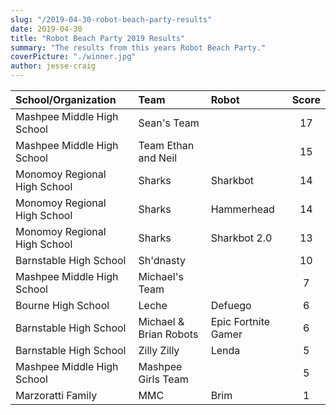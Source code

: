 ```yaml
---
slug: "/2019-04-30-robot-beach-party-results"
date: 2019-04-30
title: "Robot Beach Party 2019 Results"
summary: "The results from this years Robot Beach Party."
coverPicture: "./winner.jpg"
author: jesse-craig
---
```



| School/Organization | Team | Robot | Score |
|:-------|:-----|:------|:-----:|
| Mashpee Middle High School | Sean's Team | | 17 |
| Mashpee Middle High School | Team Ethan and Neil | | 15 |
| Monomoy Regional High School | Sharks | Sharkbot | 14 |
| Monomoy Regional High School | Sharks | Hammerhead | 14 |
| Monomoy Regional High School | Sharks | Sharkbot 2.0 | 13 |
| Barnstable High School | Sh'dnasty | | 10 |
| Mashpee Middle High School | Michael's Team | | 7 |
| Bourne High School | Leche | Defuego | 6 |
| Barnstable High School | Michael & Brian Robots | Epic Fortnite Gamer | 6 |
| Barnstable High School | Zilly Zilly | Lenda | 5 |
| Mashpee Middle High School | Mashpee Girls Team | | 5 |
| Marzoratti Family | MMC | Brim | 1 |

